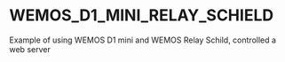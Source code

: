 # WEMOS_D1_MINI_RELAY_SCHIELD
Example of using WEMOS D1 mini and WEMOS Relay Schild, controlled a web server
